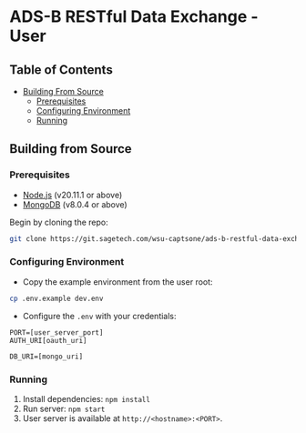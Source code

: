 # ADS-B RESTful Data Exchange - User

## Table of Contents

<!--toc:start-->

- [Building From Source](#building-from-source)
  - [Prerequisites](#prerequisites)
  - [Configuring Environment](#configuring-environment)
  - [Running](#running)

<!--toc:end-->

<!-- BUILDING FROM SOURCE -->

## Building from Source

### Prerequisites

- [Node.js](https://nodejs.org/en/download/) (v20.11.1 or above)
- [MongoDB](https://www.mongodb.com/try/download/community) (v8.0.4 or above)

Begin by cloning the repo:

```bash
git clone https://git.sagetech.com/wsu-captsone/ads-b-restful-data-exchange.git
```

### Configuring Environment

- Copy the example environment from the user root:

```bash
cp .env.example dev.env
```

- Configure the `.env` with your credentials:

```.env
PORT=[user_server_port]
AUTH_URI[oauth_uri]

DB_URI=[mongo_uri]
```

### Running

1. Install dependencies: `npm install`
1. Run server: `npm start`
1. User server is available at `http://<hostname>:<PORT>`.
